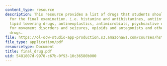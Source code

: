 ```yaml
---
content_type: resource
description: This resource provides a list of drugs that students should know by name
  for the final examination. i.e. histamine and antihistamines, antiinflammatory drugs,
  lipid lowering drugs, antineoplastics, antimicrobials, psychoactive drugs, drugs
  for movement disorders and seizures, opioids and antagonists and other miscellaneous
  drugs.
file: https://ol-ocw-studio-app-production.s3.amazonaws.com/courses/hst-151-principles-of-pharmacology-spring-2005/5481807d9978c67b0f9310c36580b000_final_drug.pdf
file_type: application/pdf
resourcetype: Document
title: final_drug.pdf
uid: 5481807d-9978-c67b-0f93-10c36580b000
---
```


